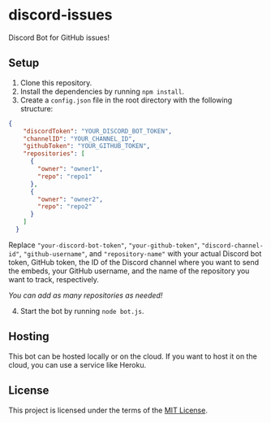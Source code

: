 # discord-issues

Discord Bot for GitHub issues!

## Setup

1. Clone this repository.
2. Install the dependencies by running `npm install`.
3. Create a `config.json` file in the root directory with the following structure:

```json
{
    "discordToken": "YOUR_DISCORD_BOT_TOKEN",
    "channelID": "YOUR_CHANNEL_ID",
    "githubToken": "YOUR_GITHUB_TOKEN",
    "repositories": [
      {
        "owner": "owner1",
        "repo": "repo1"
      },
      {
        "owner": "owner2",
        "repo": "repo2"
      }
    ]
  }
```

Replace `"your-discord-bot-token"`, `"your-github-token"`, `"discord-channel-id"`, `"github-username"`, and `"repository-name"` with your actual Discord bot token, GitHub token, the ID of the Discord channel where you want to send the embeds, your GitHub username, and the name of the repository you want to track, respectively.

*You can add as many repositories as needed!*

4. Start the bot by running `node bot.js`.

## Hosting

This bot can be hosted locally or on the cloud. If you want to host it on the cloud, you can use a service like Heroku.

## License

This project is licensed under the terms of the [MIT License](LICENSE).